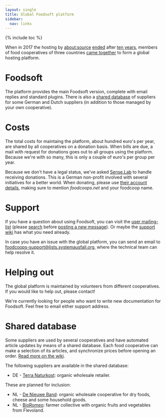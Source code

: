 ```yaml
---
layout: single
title: Global Foodsoft platform
sidebar:
  nav: links
---
```

{% include toc %}

When in 2017 the hosting by [about:source](https://www.aboutsource.net/)
[ended](/2017/04/17/foodsoft-hosting-wird-eingestellt) after [ten years](/2007/06/22/foodsoft-portal-startet/),
members of food cooperatives of three countries [came together](/2017/07/14/open-community-driven-foodsoft-platform/)
to form a global hosting platform.

# Foodsoft

The platform provides the main Foodsoft version, complete with email replies and standard
plugins. There is also a [shared database](#shared-database) of suppliers for some German
and Dutch suppliers (in addition to those managed by your own cooperative).

# Costs

The total costs for maintaing the platform, about hundred euro's per year, are shared by all
cooperatives on a donation basis. When bills are due, a mail with request for donations goes
out to all groups using the platform. Because we're with so many, this is only a couple of euro's
per group per year.

Because we don't have a legal status, we've asked [Sense.Lab](https://senselab.org/) to handle
receiving donations. This is a German non-profit involved with several initiatives for a better world.
When donating, please use [their account details](https://senselab.org/content/spenden), making sure to
mention _foodcoops.net_ and your foodcoop name.

# Support

If you have a question about using Foodsoft, you can visit the [user mailing-list](http://foodsoft.51229.x6.nabble.com/foodsoft-discuss-f5.html)
(please [search](http://foodsoft.51229.x6.nabble.com/template/NamlServlet.jtp?macro=search_page&node=5&query=) before
[posting a new message](http://foodsoft.51229.x6.nabble.com/template/NamlServlet.jtp?macro=post_by_email_page&node=5)).
Or maybe the [support wiki](https://github.com/foodcoops/foodsoft/wiki/Support) has what you need already.

In case you have an issue with the global platform, you can send an email to
[foodcoops-support@lists.systemausfall.org](mailto:foodcoops-support@lists.systemausfall.org),
where the technical team can help resolve it.

# Helping out

The global platform is maintained by volunteers from different cooperatives. If you would
like to help out, please contact!

We're currently looking for people who want to write new documentation for Foodsoft.
Feel free to email either support address.

# Shared database

Some suppliers are used by several cooperatives and have automated article updates by means
of a shared database. Each food cooperative can make a selection of its articles, and synchronize
prices before opening an order. [Read more on the wiki](https://github.com/foodcoops/foodsoft/wiki/Shared-database).

The following suppliers are available in the shared database:

* DE - [Terra Naturkost](https://www.terra-natur.com/): organic wholesale retailer.

These are planned for inclusion:

* NL - [De Nieuwe Band](https://nieuweband.nl/): organic wholesale cooperative for dry foods, cheese and some household goods.
* NL - [BioRomeo](http://www.bioromeo.nl/): farmer collective with organic fruits and vegetables from Flevoland.
